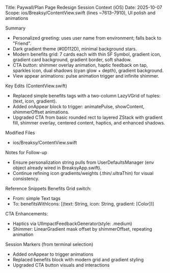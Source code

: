 Title: Paywall/Plan Page Redesign Session Context (iOS)
Date: 2025-10-07
Scope: ios/Breaksy/ContentView.swift (lines ~7613–7910), UI polish and animations

Summary
- Personalized greeting: uses user name from environment; falls back to "Friend".
- Dark gradient theme (#0D112D), minimal background stars.
- Modern benefits grid: 7 cards each with thin SF Symbol, gradient icon, gradient card background, gradient border, soft shadow.
- CTA button: shimmer overlay animation, haptic feedback on tap, sparkles icon, dual shadows (cyan glow + depth), gradient background.
- View appear animations: pulse animation trigger and infinite shimmer.

Key Edits (ContentView.swift)
- Replaced simple benefits tags with a two-column LazyVGrid of tuples: (text, icon, gradient).
- Added onAppear block to trigger: animatePulse, showContent, shimmerOffset animations.
- Upgraded CTA from basic rounded rect to layered ZStack with gradient fill, shimmer overlay, centered content, haptics, and enhanced shadows.

Modified Files
- ios/Breaksy/ContentView.swift

Notes for Follow-up
- Ensure personalization string pulls from UserDefaultsManager (env object already wired in BreaksyApp.swift).
- Continue refining icon gradients/weights (.thin/.ultraThin) for visual consistency.

Reference Snippets
Benefits Grid switch:
  - From: simple Text tags
  - To: benefitsWithIcons: [(text: String, icon: String, gradient: [Color])]

CTA Enhancements:
  - Haptics via UIImpactFeedbackGenerator(style: .medium)
  - Shimmer: LinearGradient mask offset by shimmerOffset, repeating animation

Session Markers (from terminal selection)
- Added onAppear to trigger animations
- Replaced benefits block with modern grid and gradient styling
- Upgraded CTA button visuals and interactions


